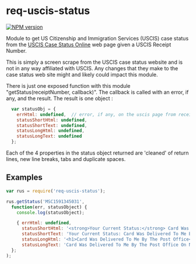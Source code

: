 # req-uscis-status
[![NPM version](http://img.shields.io/npm/v/req-uscis-status.svg)](https://www.npmjs.org/package/apom)
<!-- [![Build Status via Travis CI](https://travis-ci.org/tonybranfort/req-uscis.svg?branch=master)](https://travis-ci.org/tonybranfort/apom) -->
<!-- [![Coverage Status](https://coveralls.io/repos/tonybranfort/req-uscis-status/badge.svg?branch=travis&service=github)](https://coveralls.io/github/tonybranfort/req-uscis-status?branch=master) -->

Module to get US Citizenship and Immigration Services (USCIS) case status from the [USCIS Case Status Online](https://egov.uscis.gov/casestatus/landing.do) web page given a USCIS Receipt Number.

This is simply a screen scrape from the USCIS case status website and is not in any way affiliated with USCIS.  Any changes that they make to the case status web site might and likely could impact this module.  

There is just one exposed function with this module "getStatus(receiptNumber, callback)".  The callback is called with an error, if any, and the result.  The result is one object : 
```javascript
  var statusObj = {
    errHtml: undefined,  // error, if any, on the uscis page from receipt number
    statusShortHtml: undefined,  
    statusShortText: undefined, 
    statusLongHtml: undefined, 
    statusLongText: undefined
  }; 

```

Each of the 4 properties in the status object returned are 'cleaned' of return lines, new line breaks, tabs and duplicate spaces. 

## Examples

```javascript
var rus = require('req-uscis-status');

rus.getStatus('MSC1591345031', 
  function(err, statusObject) { 
    console.log(statusObject);

    { errHtml: undefined,
      statusShortHtml: '<strong>Your Current Status:</strong> Card Was Delivered To Me By The Post Office <span class="appointment-sec-show" tabindex="-1" title="View Case Status Full Description">+</span>',
      statusShortText: 'Your Current Status: Card Was Delivered To Me By The Post Office',
      statusLongHtml: '<h1>Card Was Delivered To Me By The Post Office</h1> <p>On November 12, 2015, the Post Office delivered your new card for Receipt Number MSC1591345031, to the address that you gave us. The tracking number assigned is 9205592338400179142710. You can use your tracking number at <a href="https://tools.usps.com/go/TrackConfirmAction_input?origTrackNum=9205592338400179142710" target="_blank">www.USPS.com</a> in the Quick Tools Tracking section. If you move, go to <a href="https://egov.uscis.gov/coa/displayCOAForm.do" target="_blank">www.uscis.gov/addresschange</a> to give us your new mailing address.</p>',
      statusLongText: 'Card Was Delivered To Me By The Post Office On November 12, 2015, the Post Office delivered your new card for Receipt Number MSC1591345031, to the address that you gave us. The tracking number assigned is 9205592338400179142710. You can use your tracking number at www.USPS.com in the Quick Tools Tracking section. If you move, go to www.uscis.gov/addresschange to give us your new mailing address.' }
  };
);


```
